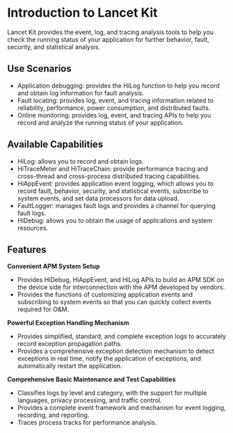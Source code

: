 # Introduction to Lancet Kit

Lancet Kit provides the event, log, and tracing analysis tools to help you check the running status of your application for further behavior, fault, security, and statistical analysis.

## Use Scenarios

- Application debugging: provides the HiLog function to help you record and obtain log information for fault analysis.
- Fault locating: provides log, event, and tracing information related to reliability, performance, power consumption, and distributed faults.
- Online monitoring: provides log, event, and tracing APIs to help you record and analyze the running status of your application.

## Available Capabilities

- HiLog: allows you to record and obtain logs.
- HiTraceMeter and HiTraceChain: provide performance tracing and cross-thread and cross-process distributed tracing capabilities.
- HiAppEvent: provides application event logging, which allows you to record fault, behavior, security, and statistical events, subscribe to system events, and set data processors for data upload.
- FaultLogger: manages fault logs and provides a channel for querying fault logs.
- HiDebug: allows you to obtain the usage of applications and system resources.

## Features

**Convenient APM System Setup**
  - Provides HiDebug, HiAppEvent, and HiLog APIs to build an APM SDK on the device side for interconnection with the APM developed by vendors.
  - Provides the functions of customizing application events and subscribing to system events so that you can quickly collect events required for O&M.

**Powerful Exception Handling Mechanism**
  - Provides simplified, standard, and complete exception logs to accurately record exception propagation paths.
  - Provides a comprehensive exception detection mechanism to detect exceptions in real time, notify the application of exceptions, and automatically restart the application.

**Comprehensive Basic Maintenance and Test Capabilities**
  - Classifies logs by level and category, with the support for multiple languages, privacy processing, and traffic control. 
  - Provides a complete event framework and mechanism for event logging, recording, and reporting. 
  - Traces process tracks for performance analysis.
